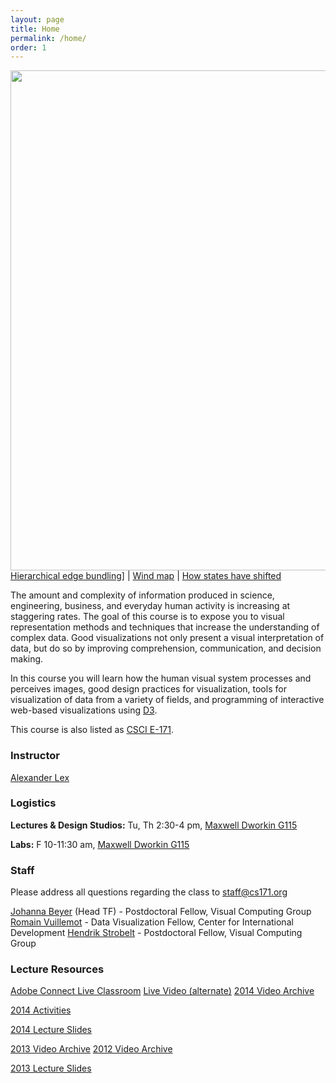 ```yaml
---
layout: page
title: Home
permalink: /home/
order: 1
---
```


<img src="/assets/i/teaser.png" width="800px;" />

<div class="credits"><a href="http://mbostock.github.io/d3/talk/20111116/bundle.html">Hierarchical edge bundling]</a> | <a href="http://hint.fm/wind/">Wind map</a> | <a href="http://www.nytimes.com/interactive/2012/10/15/us/politics/swing-history.html?_r=0">How states have shifted</a></div>

The amount and complexity of information produced in science, engineering, business, and everyday human activity is increasing at staggering rates. The goal of this course is to expose you to visual representation methods and techniques that increase the understanding of complex data. Good visualizations not only present a visual interpretation of data, but do so by improving comprehension, communication, and decision making.

In this course you will learn how the human visual system processes and perceives images, good design practices for visualization, tools for visualization of data from a variety of fields, and programming of interactive web-based visualizations using [D3](http://d3js.org/).

This course is also listed as [CSCI E-171](http://www.extension.harvard.edu/courses/24028). 

### Instructor

[Alexander Lex](http://alexander-lex.com) 

### Logistics

**Lectures & Design Studios:** Tu, Th 2:30-4 pm, [Maxwell Dworkin G115](http://maps.google.com/maps?f=q&source=s_q&hl=en&geocode=&q=33+Oxford+St,+Cambridge,+MA+02138,+USA&sll=42.374136,-71.12183&sspn=0.009384,0.022724&ie=UTF8&hq=&hnear=33+Oxford+St,+Cambridge,+Middlesex,+Massachusetts+02138&ll=42.378773,-71.116819&spn=0.009384,0.022724&z=16)

**Labs:** F 10-11:30 am, [Maxwell Dworkin G115](http://maps.google.com/maps?f=q&source=s_q&hl=en&geocode=&q=33+Oxford+St,+Cambridge,+MA+02138,+USA&sll=42.374136,-71.12183&sspn=0.009384,0.022724&ie=UTF8&hq=&hnear=33+Oxford+St,+Cambridge,+Middlesex,+Massachusetts+02138&ll=42.378773,-71.116819&spn=0.009384,0.022724&z=16) 

### Staff


Please address all questions regarding the class to [staff@cs171.org](mailto:staff@cs171.org)

 [Johanna Beyer](http://people.seas.harvard.edu/~jbeyer/) (Head TF) - Postdoctoral Fellow, Visual Computing Group
 [Romain Vuillemot](http://romain.vuillemot.net/) - Data Visualization Fellow, Center for International Development
 [Hendrik Strobelt](http://hendrik.strobelt.com/) - Postdoctoral Fellow, Visual Computing Group  


### Lecture Resources


 [Adobe Connect Live Classroom](http://continuinged.adobeconnect.com/cs_171) 
 [Live Video (alternate)](http://cm.dce.harvard.edu/2014/02/24028/liveClassroom.shtml)
 [2014 Video Archive](http://cm.dce.harvard.edu/2014/02/24028/publicationListing.shtml)

 [2014 Activities](https://docs.google.com/a/g.harvard.edu/document/d/1XZjODqfYN3YRvPJuthmNWSYxrTcy_3bniR5rY9fVrV4)

 [2014 Lecture Slides](https://drive.google.com/folderview?id=0BxYkKyLxfsNVN2l0Y1lFbUdIOGc)

 [2013 Video Archive](http://cm.dce.harvard.edu/2013/02/22872/publicationListing.shtml)
 [2012 Video Archive](http://cm.dce.harvard.edu/2012/02/22872/publicationListing.shtml)

 [2013 Lecture Slides](https://drive.google.com/#folders/0BxYkKyLxfsNVVkFKdnlSRHhRWU0)

